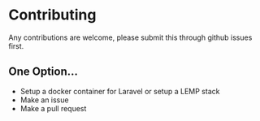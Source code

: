# Contributing
Any contributions are welcome, please submit this through github issues first.
## One Option...
- Setup a docker container for Laravel or setup a LEMP stack
- Make an issue
- Make a pull request
